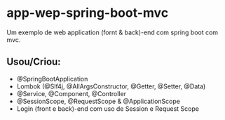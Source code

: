 # app-wep-spring-boot-mvc
Um exemplo de web application (fornt & back)-end com spring boot com mvc.

## Usou/Criou:
- @SpringBootApplication
- Lombok (@Slf4j, @AllArgsConstructor, @Getter, @Setter, @Data)
- @Service, @Component, @Controller
- @SessionScope, @RequestScope & @ApplicationScope
- Login (front e back)-end com uso de Session e Request Scope